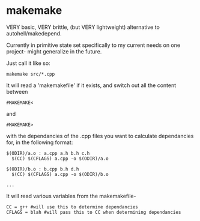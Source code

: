 makemake
========

VERY basic, VERY brittle, (but VERY lightweight) alternative to autohell/makedepend. 

Currently in primitive state set specifically to my current needs on one project- might generalize in the future.

Just call it like so:

    makemake src/*.cpp
    
It will read a 'makemakefile' if it exists, and switch out all the content between

    #MAKEMAKE<
    
and

    #MAKEMAKE>
    
with the dependancies of the .cpp files you want to calculate dependancies for, in the following format:

    $(ODIR)/a.o : a.cpp a.h b.h c.h
      $(CC) $(CFLAGS) a.cpp -o $(ODIR)/a.o
      
    $(ODIR)/b.o : b.cpp b.h d.h
      $(CC) $(CFLAGS) a.cpp -o $(ODIR)/b.o
      
    ...
    
It will read various variables from the makemakefile-

    CC = g++ #will use this to determine dependancies
    CFLAGS = blah #will pass this to CC when determining dependancies
